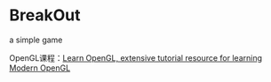 # BreakOut
 a simple game

OpenGL课程：[Learn OpenGL, extensive tutorial resource for learning Modern OpenGL](https://learnopengl.com/)
